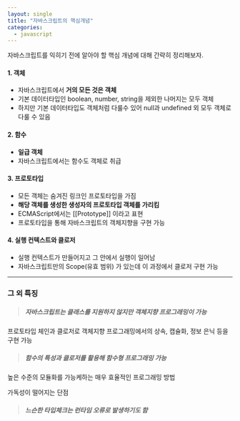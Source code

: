 ```yaml
---
layout: single
title: "자바스크립트의 핵심개념"
categories:
  - javascript
---
```


자바스크립트를 익히기 전에 알아야 할 핵심 개념에 대해 간략히 정리해보자.



#### 1. 객체
- 자바스크립트에서 **거의 모든 것은 객체**
- 기본 데이터타입인 boolean, number, string을 제외한 나머지는 모두 객체
- 하지만 기본 데이터타입도 객체처럼 다룰수 있어 null과 undefined 외 모두 객체로 다룰 수 있음



#### 2. 함수
- **일급 객체**
- 자바스크립트에서는 함수도 객체로 취급



#### 3. 프로토타입
- 모든 객체는 숨겨진 링크인 프로토타입을 가짐
- **해당 객체를 생성한 생성자의 프로토타입 객체를 가리킴**
- ECMAScript에서는 [[Prototype]] 이라고 표현
- 프로토타입을 통해 자바스크립트의 객체지향을 구현 가능



#### 4. 실행 컨텍스트와 클로저
- 실행 컨텍스트가 만들어지고 그 안에서 실행이 일어남
- 자바스크립트만의 Scope(유효 범위) 가 있는데 이 과정에서 클로저 구현 가능





***

### 그 외 특징

>##### 자바스크립트는 클래스를 지원하지 않지만 객체지향 프로그래밍이 가능

프로토타입 체인과 클로저로 객체지향 프로그래밍에서의 상속, 캡슐화, 정보 은닉 등을 구현 가능



>##### 함수의 특성과 클로저를 활용해 함수형 프로그래밍 가능

높은 수준의 모듈화를 가능케하는 매우 효율적인 프로그래밍 방법

가독성이 떨어지는 단점



>##### 느슨한 타입체크는 런타임 오류로 발생하기도 함
